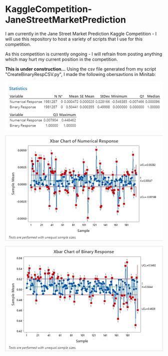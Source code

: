 # KaggleCompetition-JaneStreetMarketPrediction
I am currently in the Jane Street Market Prediction Kaggle Competition - I will use this repository to host a variety of scripts that I use for this competition.

As this competition is currently ongoing - I will refrain from posting anything which may hurt my current position in the competition.


**This is under construction...**
Using the csv file generated from my script "CreateBinaryRespCSV.py", I made the following obersavtions in Minitab:

![alt text](https://github.com/theRealDavidDavis/KaggleCompetition-JaneStreetMarketPrediction/blob/main/Figures/Response%20Descriptive%20Statistics.png)

![alt text](https://github.com/theRealDavidDavis/KaggleCompetition-JaneStreetMarketPrediction/blob/main/Figures/xBar%20Chart%20of%20Numerical%20Responses.png)

![alt text](https://github.com/theRealDavidDavis/KaggleCompetition-JaneStreetMarketPrediction/blob/main/Figures/xBar%20Chart%20of%20Binary%20Responses.png)
